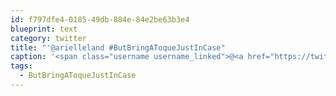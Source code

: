 ```yaml
---
id: f797dfe4-0185-49db-884e-84e2be63b3e4
blueprint: text
category: twitter
title: "'@arielleland #ButBringAToqueJustInCase"
caption: '<span class="username username_linked">@<a href="https://twitter.com/arielleland" title="Arielle">arielleland</a></span> <span class="hashtag hashtag_local">#<a href="http://tweettemp.darylchymko.ca/?tag=butbringatoquejustincase">ButBringAToqueJustInCase</a>'
tags:
  - ButBringAToqueJustInCase
---
```

